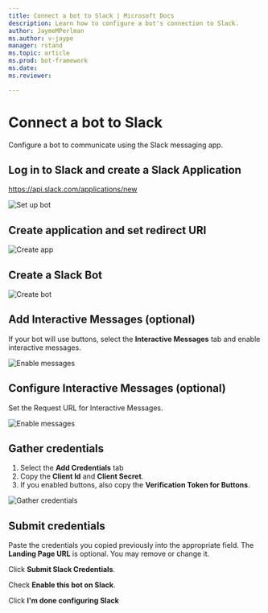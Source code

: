 ```yaml
---
title: Connect a bot to Slack | Microsoft Docs
description: Learn how to configure a bot's connection to Slack.
author: JaymeMPerlman
ms.author: v-jaype
manager: rstand
ms.topic: article
ms.prod: bot-framework
ms.date:
ms.reviewer:

---
```

# Connect a bot to Slack

Configure a bot to communicate using the Slack messaging app.

## Log in to Slack and create a Slack Application

https://api.slack.com/applications/new 

![Set up bot](~/media/channels/slack-NewApp.png)

## Create application and set redirect URI

![Create app](~/media/channels/slack-CreateApp.png)

## Create a Slack Bot

![Create bot](~/media/channels/slack-CreateBot.png)

## Add Interactive Messages (optional)

If your bot will use buttons, select the **Interactive Messages** tab and enable interactive messages.

![Enable messages](~/media/channels/slack-EnableMessages.png)

## Configure Interactive Messages (optional)

Set the Request URL for Interactive Messages.

![Enable messages](~/media/channels/slack-MessageURL.png)

## Gather credentials
1. Select the **Add Credentials** tab 
2. Copy the **Client Id** and **Client Secret**.
3. If you enabled buttons, also copy the **Verification Token for Buttons**.

![Gather credentials](~/media/channels/slack-StepAuth.png)

## Submit credentials

Paste the credentials you copied previously into the appropriate field.
The **Landing Page URL** is optional. You may remove or change it.

Click **Submit Slack Credentials**.

Check **Enable this bot on Slack**.

Click **I'm done configuring Slack**

